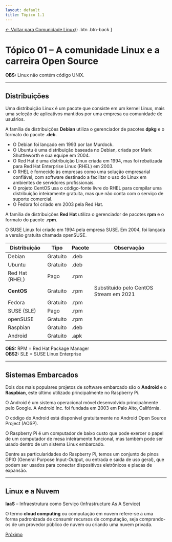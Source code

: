 ```yaml
---
layout: default 
title: Tópico 1.1
---
```


[← Voltar para Comunidade Linux](/linux-essentials/01-book-lpi/Topico-01-Comunidade-Linux/){: .btn .btn-back }
# Tópico 01 – A comunidade Linux e a carreira Open Source

**OBS:** Linux não contém código UNIX.

---

## Distribuições

Uma distribuição Linux é um pacote que consiste em um kernel Linux, mais uma seleção de aplicativos mantidos por uma empresa ou comunidade de usuários.

A família de distribuições **Debian** utiliza o gerenciador de pacotes **dpkg** e o formato do pacote **.deb**.

- O Debian foi lançado em 1993 por Ian Murdock.
- O Ubuntu é uma distribuição baseada no Debian, criada por Mark Shuttleworth e sua equipe em 2004.
- O Red Hat é uma distribuição Linux criada em 1994, mas foi rebatizada para Red Hat Enterprise Linux (RHEL) em 2003.
- O RHEL é fornecido às empresas como uma solução empresarial confiável, com software destinado a facilitar o uso do Linux em ambientes de servidores profissionais.
- O projeto CentOS usa o código-fonte livre do RHEL para compilar uma distribuição inteiramente gratuita, mas que não conta com o serviço de suporte comercial.
- O Fedora foi criado em 2003 pela Red Hat.

A família de distribuições **Red Hat** utiliza o gerenciador de pacotes **rpm** e o formato do pacote **.rpm**.

O SUSE Linux foi criado em 1994 pela empresa SUSE. Em 2004, foi lançada a versão gratuita chamada openSUSE.

| Distribuição     | Tipo     | Pacote | Observação                              |
|------------------|----------|--------|----------------------------------------|
| Debian           | Gratuito | .deb   |                                        |
| Ubuntu           | Gratuito | .deb   |                                        |
| Red Hat (RHEL)   | Pago     | .rpm   |                                        |
| **CentOS**       | Gratuito | .rpm   | Substituído pelo CentOS Stream em 2021 |
| Fedora           | Gratuito | .rpm   |                                        |
| SUSE (SLE)       | Pago     | .rpm   |                                        |
| openSUSE         | Gratuito | .rpm   |                                        |
| Raspbian         | Gratuito | .deb   |                                        |
| Android          | Gratuito | .apk   |                                        |

**OBS:** RPM = Red Hat Package Manager  
**OBS2:** SLE = SUSE Linux Enterprise

---

## Sistemas Embarcados

Dois dos mais populares projetos de software embarcado são o **Android** e o **Raspbian**, este último utilizado principalmente no Raspberry Pi.

O Android é um sistema operacional móvel desenvolvido principalmente pelo Google. A Android Inc. foi fundada em 2003 em Palo Alto, Califórnia.

O código do Android está disponível gratuitamente no Android Open Source Project (AOSP).

O Raspberry Pi é um computador de baixo custo que pode exercer o papel de um computador de mesa inteiramente funcional, mas também pode ser usado dentro de um sistema Linux embarcado.

Dentre as particularidades do Raspberry Pi, temos um conjunto de pinos GPIO (General Purpose Input-Output, ou entrada e saída de uso geral), que podem ser usados para conectar dispositivos eletrônicos e placas de expansão.

---

## Linux e a Nuvem

**IaaS** – Infraestrutura como Serviço (Infrastructure As A Service)

O termo **cloud computing** ou computação em nuvem refere-se a uma forma padronizada de consumir recursos de computação, seja comprando-os de um provedor público de nuvem ou criando uma nuvem privada.

<div class="nav-buttons">
  <a href="/linux-essentials/01-book-lpi/Topico-01-Comunidade-Linux/1.2-PrincipaisAplicacoesOpenSource" class="btn btn-back">Próximo</a>
</div>
